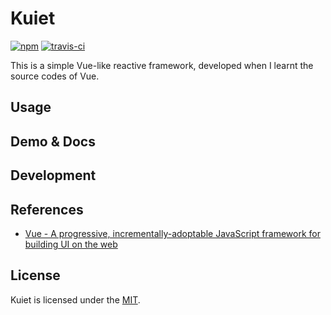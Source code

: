 # Kuiet

[![npm](https://img.shields.io/npm/v/kuiet.svg?style=flat-square)](https://www.npmjs.com/package/kuiet)
[![travis-ci](https://img.shields.io/travis/Siubaak/kuiet.svg?style=flat-square)](https://travis-ci.org/Siubaak/kuiet)

This is a simple Vue-like reactive framework, developed when I learnt the source codes of Vue.

## Usage

## Demo & Docs

## Development

## References

- [Vue - A progressive, incrementally-adoptable JavaScript framework for building UI on the web](https://github.com/vuejs/vue)

## License

Kuiet is licensed under the [MIT](https://github.com/Siubaak/kuiet/blob/master/LICENSE).